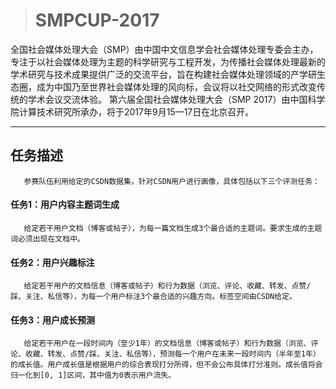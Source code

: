 > # SMPCUP-2017
全国社会媒体处理大会（SMP）由中国中文信息学会社会媒体处理专委会主办，专注于以社会媒体处理为主题的科学研究与工程开发，为传播社会媒体处理最新的学术研究与技术成果提供广泛的交流平台，旨在构建社会媒体处理领域的产学研生态圈，成为中国乃至世界社会媒体处理的风向标，会议将以社交网络的形式改变传统的学术会议交流体验。
第六届全国社会媒体处理大会（SMP 2017）由中国科学院计算技术研究所承办，将于2017年9月15—17日在北京召开。
 ***
## 任务描述

       参赛队伍利用给定的CSDN数据集，针对CSDN用户进行画像，具体包括以下三个评测任务：
   ####    任务1：用户内容主题词生成
       给定若干用户文档（博客或帖子），为每一篇文档生成3个最合适的主题词。要求生成的主题词必须出现在文档中。
   ####    任务2：用户兴趣标注
       给定若干用户的文档信息（博客或帖子）和行为数据（浏览、评论、收藏、转发、点赞/踩、关注、私信等），为每一个用户标注3个最合适的兴趣方向。标签空间由CSDN给定。
   ####    任务3：用户成长预测
       给定若干用户在一段时间内（至少1年）的文档信息（博客或帖子）和行为数据（浏览、评论、收藏、转发、点赞/踩、关注、私信等），预测每一个用户在未来一段时间内（半年至1年）的成长值。用户成长值是根据用户的综合表现打分所得，但不会公布具体打分准则。成长值将会归一化到[0, 1]区间，其中值为0表示用户流失。
    
